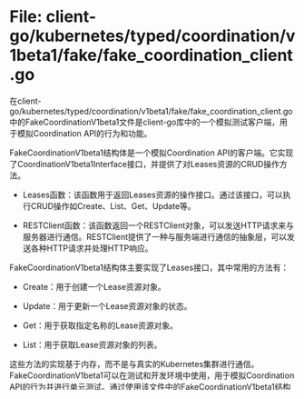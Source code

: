 # File: client-go/kubernetes/typed/coordination/v1beta1/fake/fake_coordination_client.go

在client-go/kubernetes/typed/coordination/v1beta1/fake/fake_coordination_client.go中的FakeCoordinationV1beta1文件是client-go库中的一个模拟测试客户端，用于模拟Coordination API的行为和功能。

FakeCoordinationV1beta1结构体是一个模拟Coordination API的客户端。它实现了CoordinationV1beta1Interface接口，并提供了对Leases资源的CRUD操作方法。

- Leases函数：该函数用于返回Leases资源的操作接口。通过该接口，可以执行CRUD操作如Create、List、Get、Update等。

- RESTClient函数：该函数返回一个RESTClient对象，可以发送HTTP请求来与服务器进行通信。RESTClient提供了一种与服务端进行通信的抽象层，可以发送各种HTTP请求并处理HTTP响应。

FakeCoordinationV1beta1结构体主要实现了Leases接口，其中常用的方法有：

- Create：用于创建一个Lease资源对象。

- Update：用于更新一个Lease资源对象的状态。

- Get：用于获取指定名称的Lease资源对象。

- List：用于获取Lease资源对象的列表。

这些方法的实现基于内存，而不是与真实的Kubernetes集群进行通信。FakeCoordinationV1beta1可以在测试和开发环境中使用，用于模拟Coordination API的行为并进行单元测试。通过使用该文件中的FakeCoordinationV1beta1结构体，开发人员可以模拟Coordination API的请求和响应，并验证客户端代码的正确性。

